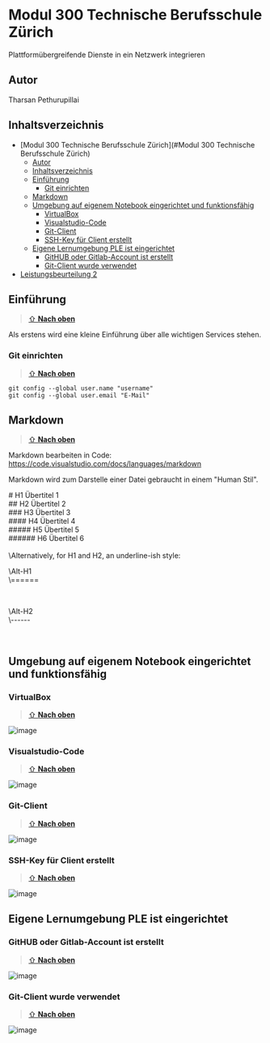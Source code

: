 <a name="Modul 300 Technische Berufsschule Zürich"></a>
# Modul 300 Technische Berufsschule Zürich
Plattformübergreifende Dienste in ein Netzwerk integrieren

<a name="autor"></a>
## Autor
Tharsan Pethurupillai

<a name="inhaltsverzeichnis"></a>
## Inhaltsverzeichnis

- [Modul 300 Technische Berufsschule Zürich](#Modul 300 Technische Berufsschule Zürich)
  - [Autor](#autor)
  - [Inhaltsverzeichnis](#inhaltsverzeichnis)
  - [Einführung](#einführung)
    - [Git einrichten](#git-einrichten)
  - [Markdown](#markdown)
  - [Umgebung auf eigenem Notebook eingerichtet und funktionsfähig](#umgebung-auf-eigenem-notebook-eingerichtet-und-funktionsfähig)
    - [VirtualBox](#virtualbox)
    - [Visualstudio-Code](#visualstudio-code)
    - [Git-Client](#git-client)
    - [SSH-Key für Client erstellt](#ssh-key-für-client-erstellt)
  - [Eigene Lernumgebung PLE ist eingerichtet](#Eigene-Lernumgebung-PLE-ist-eingerichtet)
    - [GitHUB oder Gitlab-Account ist erstellt](#GitHUB-oder-Gitlab-Account-ist-erstellt)
    - [Git-Client wurde verwendet](#Git-Client-wurde-verwendet)
- [Leistungsbeurteilung 2](/LB2/README.md)
 
 ## Einführung
 > [⇧ **Nach oben**](#inhaltsverzeichnis)

 Als erstens wird eine kleine Einführung über alle wichtigen Services stehen.
 

 ### Git einrichten
  > [⇧ **Nach oben**](#inhaltsverzeichnis)

 ```
 git config --global user.name "username"
 git config --global user.email "E-Mail"
 ```
 
 
 ## Markdown
 > [⇧ **Nach oben**](#inhaltsverzeichnis)

 Markdown bearbeiten in Code:
 https://code.visualstudio.com/docs/languages/markdown
 
 Markdown wird zum Darstelle einer Datei gebraucht in einem "Human Stil".
 <br>
 
\# H1 Übertitel 1 <br>
\## H2 Übertitel 2 <br>
\### H3 Übertitel 3 <br>
\#### H4 Übertitel 4 <br>
\##### H5 Übertitel 5 <br>
\###### H6 Übertitel 6 <br>
<br>
\Alternatively, for H1 and H2, an underline-ish style: <br>

<p> \Alt-H1 <br>
\====== </p>
<br>
<p> \Alt-H2 <br>
\------ </p>
<br>

## Umgebung auf eigenem Notebook eingerichtet und funktionsfähig

### VirtualBox
 > [⇧ **Nach oben**](#inhaltsverzeichnis)

![image](https://user-images.githubusercontent.com/125886136/221586873-69d2dcf5-e1c1-47c1-ac1b-5f71bebd8b6b.png)

### Visualstudio-Code
 > [⇧ **Nach oben**](#inhaltsverzeichnis)

![image](https://user-images.githubusercontent.com/125886136/221587138-2c3fcb92-6e7d-4804-bd68-b0e10cffaf40.png)

### Git-Client
 > [⇧ **Nach oben**](#inhaltsverzeichnis)

![image](https://user-images.githubusercontent.com/125886136/221587230-4be1faa4-1b76-44b0-8d56-470aada72441.png)

### SSH-Key für Client erstellt
 > [⇧ **Nach oben**](#inhaltsverzeichnis)

![image](https://user-images.githubusercontent.com/125886136/221587370-1de9481e-30bd-454f-9f0b-0c43d2a16db1.png)

## Eigene Lernumgebung PLE ist eingerichtet

### GitHUB oder Gitlab-Account ist erstellt
 > [⇧ **Nach oben**](#inhaltsverzeichnis)

![image](https://user-images.githubusercontent.com/125886136/221588927-e48ec643-ca30-4781-95fa-c1e819dd9c35.png)


### Git-Client wurde verwendet
 > [⇧ **Nach oben**](#inhaltsverzeichnis)

![image](https://user-images.githubusercontent.com/125886136/221588992-729d10e0-b178-4b7e-a928-a2be927322ea.png)

<br>

